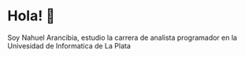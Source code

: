 # Hola! 👋

Soy Nahuel Arancibia, estudio la carrera de analista programador en la Univesidad de Informatica de La Plata
